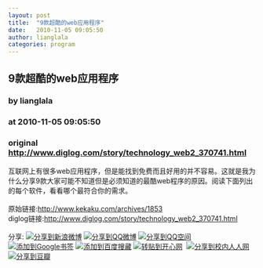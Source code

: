 ```yaml
---
layout: post
title:  "9款超酷的web应用程序"
date:   2010-11-05 09:05:50
author: lianglala
categories: program
---
```


## 9款超酷的web应用程序
### by lianglala
### at 2010-11-05 09:05:50
### original <http://www.diglog.com/story/technology_web2_370741.html>

互联网上有很多web应用程序，但是能找到免费而且好用的并不容易。这就是我为什么分享9款大家可能不知道但是必须知道的最酷web程序的原因。阅读下面列出的每个软件，看看哪个最符合你的需求。<br><br>原始链接:<a href="http://www.diglog.com/toolbar.aspx?id=370741&amp;category=technology_web2&amp;title=9%e6%ac%be%e8%b6%85%e9%85%b7%e7%9a%84web%e5%ba%94%e7%94%a8%e7%a8%8b%e5%ba%8f&amp;url=http%3a%2f%2fwww.kekaku.com%2farchives%2f1853">http://www.kekaku.com/archives/1853</a><br>diglog链接:<a href="http://www.diglog.com/story/technology_web2_370741.html">http://www.diglog.com/story/technology_web2_370741.html</a> <br><br>分享: <a href="http://v.t.sina.com.cn/share/share.php?url=http%3a%2f%2fwww.diglog.com%2fstory%2ftechnology_web2_370741.html&amp;title=9%e6%ac%be%e8%b6%85%e9%85%b7%e7%9a%84web%e5%ba%94%e7%94%a8%e7%a8%8b%e5%ba%8f"><img src="http://tjs.sjs.sinajs.cn/t3/style/images/toolbar/s_org.gif" border="0" title="分享到新浪微博" alt="分享到新浪微博"></a> <a href="http://v.t.qq.com/share/share.php?title=9%e6%ac%be%e8%b6%85%e9%85%b7%e7%9a%84web%e5%ba%94%e7%94%a8%e7%a8%8b%e5%ba%8f&amp;url=http%3a%2f%2fwww.diglog.com%2fstory%2ftechnology_web2_370741.html&amp;source=&amp;site=&amp;pic="><img src="http://img.diglog.com/images/shareto/tqq.gif" border="0" alt="分享到QQ微博" title="分享到QQ微博"></a> <a href="http://sns.qzone.qq.com/cgi-bin/qzshare/cgi_qzshare_onekey?url=http%3a%2f%2fwww.diglog.com%2fstory%2ftechnology_web2_370741.html"><img border="0" src="http://img.diglog.com/images/shareto/ico_Qzone.gif" title="分享到QQ空间"></a> <a href="http://www.google.com/bookmarks/mark?op=edit&amp;output=popup&amp;bkmk=http%3a%2f%2fwww.diglog.com%2fstory%2ftechnology_web2_370741.html&amp;title=9%e6%ac%be%e8%b6%85%e9%85%b7%e7%9a%84web%e5%ba%94%e7%94%a8%e7%a8%8b%e5%ba%8f"><img src="http://img.diglog.com/images/shareto/google.gif" alt="添加到Google书签" border="0" title="添加到Google书签"></a> <a href="http://cang.baidu.com/do/add?it=9%e6%ac%be%e8%b6%85%e9%85%b7%e7%9a%84web%e5%ba%94%e7%94%a8%e7%a8%8b%e5%ba%8f&amp;iu=http%3a%2f%2fwww.diglog.com%2fstory%2ftechnology_web2_370741.html&amp;fr=ien#nw=1"><img alt="添加到百度搜藏" src="http://cang.baidu.com/-/remote/fav1.jpg" border="0" title="添加到百度搜藏"></a> <a href="http://www.kaixin001.com/~repaste/repaste.php?rurl=http%3a%2f%2fwww.diglog.com%2fstory%2ftechnology_web2_370741.html&amp;rtitle=9%e6%ac%be%e8%b6%85%e9%85%b7%e7%9a%84web%e5%ba%94%e7%94%a8%e7%a8%8b%e5%ba%8f&amp;rcontent="><img src="http://img.diglog.com/images/shareto/kaixin001.gif" alt="转贴到开心网" border="0" title="转贴到开心网"></a>  <a href="http://share.xiaonei.com/share/buttonshare.do?link=http%3a%2f%2fwww.diglog.com%2fstory%2ftechnology_web2_370741.html&amp;title=9%e6%ac%be%e8%b6%85%e9%85%b7%e7%9a%84web%e5%ba%94%e7%94%a8%e7%a8%8b%e5%ba%8f"><img src="http://img.diglog.com/images/shareto/renren.gif" alt="分享到校内人人网" border="0" title="分享到校内人人网"></a> <a href="http://www.douban.com/recommend/?url=http%3a%2f%2fwww.diglog.com%2fstory%2ftechnology_web2_370741.html&amp;title=9%e6%ac%be%e8%b6%85%e9%85%b7%e7%9a%84web%e5%ba%94%e7%94%a8%e7%a8%8b%e5%ba%8f"><img src="http://img.diglog.com/images/subfeed/douban.gif" alt="分享到豆瓣" border="0" title="分享到豆瓣"></a>